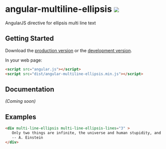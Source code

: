 # angular-multiline-ellipsis   <img src="https://travis-ci.org/tsanko/angular-multiline-ellipsis.svg?branch=master" >
AngularJS directive for ellipsis multi line text


## Getting Started

Download the [production version][min] or the [development version][max].

[min]: https://raw.github.com/tsanko/jquery-angular-multiline-ellipsis/master/dist/angular-angular-multiline-ellipsis.min.js
[max]: https://raw.github.com/tsanko/jquery-angular-multiline-ellipsis/master/dist/angular-angular-multiline-ellipsis.js

In your web page:

```html
<script src="angular.js"></script>
<script src="dist/angular-multiline-ellipsis.min.js"></script>
```

## Documentation
_(Coming soon)_

## Examples

```html
<div multi-line-ellipsis multi-line-ellipsis-lines="3" >
   Only two things are infinite, the universe and human stupidity, and I'm not sure about the former.
   -- A. Einstein
</div>
```
